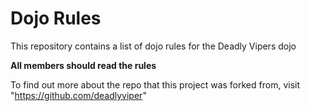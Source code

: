 Dojo Rules
==========

This repository contains a list of dojo rules for the Deadly Vipers dojo

**All members should read the rules**

To find out more about the repo that this project was forked from, visit "https://github.com/deadlyviper"